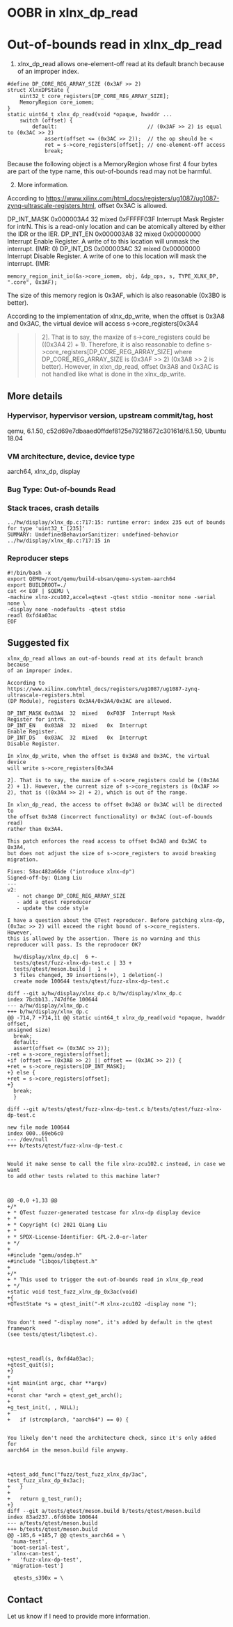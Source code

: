 # OOBR in xlnx_dp_read

# Out-of-bounds read in xlnx_dp_read

1. xlnx_dp_read allows one-element-off read at its default branch
because of an improper index.

```
#define DP_CORE_REG_ARRAY_SIZE (0x3AF >> 2)
struct XlnxDPState {
    uint32_t core_registers[DP_CORE_REG_ARRAY_SIZE];
    MemoryRegion core_iomem;
}
static uint64_t xlnx_dp_read(void *opaque, hwaddr ...
    switch (offset) {
        default:                             // (0x3AF >> 2) is equal to (0x3AC >> 2)
            assert(offset <= (0x3AC >> 2));  // the op should be <
            ret = s->core_registers[offset]; // one-element-off access
            break;
```

Because the following object is a MemoryRegion whose first 4 four bytes
are part of the type name, this out-of-bounds read may not be harmful.

2. More information.

According to
https://www.xilinx.com/html_docs/registers/ug1087/ug1087-zynq-ultrascale-registers.html,
offset 0x3AC is allowed.

DP_INT_MASK	0x000003A4	32	mixed	0xFFFFF03F	Interrupt Mask Register for intrN. This is a read-only location and can be atomically altered by either the IDR or the IER.
DP_INT_EN	0x000003A8	32	mixed	0x00000000	Interrupt Enable Register. A write of to this location will unmask the interrupt. (IMR: 0)
DP_INT_DS	0x000003AC	32	mixed	0x00000000	Interrupt Disable Register. A write of one to this location will mask the interrupt. (IMR:

```
memory_region_init_io(&s->core_iomem, obj, &dp_ops, s, TYPE_XLNX_DP, ".core", 0x3AF);
```
The size of this memory region is 0x3AF, which is also reasonable (0x3B0
is better).

According to the implementation of xlnx_dp_write, when the offset is
0x3A8 and 0x3AC, the virtual device will access s->core_registers[0x3A4
>> 2]. That is to say, the maxize of s->core_registers could be ((0x3A4
>> 2) + 1). Therefore, it is also reasonable to define
s->core_registers[DP_CORE_REG_ARRAY_SIZE] where DP_CORE_REG_ARRAY_SIZE
is (0x3AF >> 2) (0x3A8 >> 2 is better). However, in xlxn_dp_read, offset
0x3A8 and 0x3AC is not handled like what is done in the xlnx_dp_write.


## More details

### Hypervisor, hypervisor version, upstream commit/tag, host
qemu, 6.1.50, c52d69e7dbaaed0ffdef8125e79218672c30161d/6.1.50, Ubuntu 18.04

### VM architecture, device, device type
aarch64, xlnx_dp, display

### Bug Type: Out-of-bounds Read

### Stack traces, crash details

```
../hw/display/xlnx_dp.c:717:15: runtime error: index 235 out of bounds for type 'uint32_t [235]'
SUMMARY: UndefinedBehaviorSanitizer: undefined-behavior ../hw/display/xlnx_dp.c:717:15 in

```

### Reproducer steps

```
#!/bin/bash -x
export QEMU=/root/qemu/build-ubsan/qemu-system-aarch64
export BUILDROOT=./
cat << EOF | $QEMU \
-machine xlnx-zcu102,accel=qtest -qtest stdio -monitor none -serial none \
-display none -nodefaults -qtest stdio
readl 0xfd4a03ac
EOF
```
## Suggested fix

```
xlnx_dp_read allows an out-of-bounds read at its default branch because
of an improper index.

According to
https://www.xilinx.com/html_docs/registers/ug1087/ug1087-zynq-ultrascale-registers.html
(DP Module), registers 0x3A4/0x3A4/0x3AC are allowed.

DP_INT_MASK 0x03A4  32  mixed   0xF03F  Interrupt Mask 
Register for intrN.
DP_INT_EN   0x03A8  32  mixed   0x  Interrupt 
Enable Register.
DP_INT_DS   0x03AC  32  mixed   0x  Interrupt 
Disable Register.

In xlnx_dp_write, when the offset is 0x3A8 and 0x3AC, the virtual device
will write s->core_registers[0x3A4

2]. That is to say, the maxize of s->core_registers could be ((0x3A4
2) + 1). However, the current size of s->core_registers is (0x3AF >>
2), that is ((0x3A4 >> 2) + 2), which is out of the range.

In xlxn_dp_read, the access to offset 0x3A8 or 0x3AC will be directed to
the offset 0x3A8 (incorrect functionality) or 0x3AC (out-of-bounds read)
rather than 0x3A4.

This patch enforces the read access to offset 0x3A8 and 0x3AC to 0x3A4,
but does not adjust the size of s->core_registers to avoid breaking
migration.

Fixes: 58ac482a66de ("introduce xlnx-dp")
Signed-off-by: Qiang Liu 
---
v2:
   - not change DP_CORE_REG_ARRAY_SIZE
   - add a qtest reproducer
   - update the code style

I have a question about the QTest reproducer. Before patching xlnx-dp,
(0x3ac >> 2) will exceed the right bound of s->core_registers.  However,
this is allowed by the assertion. There is no warning and this
reproducer will pass. Is the reprodocer OK?

  hw/display/xlnx_dp.c|  6 +-
  tests/qtest/fuzz-xlnx-dp-test.c | 33 +
  tests/qtest/meson.build |  1 +
  3 files changed, 39 insertions(+), 1 deletion(-)
  create mode 100644 tests/qtest/fuzz-xlnx-dp-test.c

diff --git a/hw/display/xlnx_dp.c b/hw/display/xlnx_dp.c
index 7bcbb13..747df6e 100644
--- a/hw/display/xlnx_dp.c
+++ b/hw/display/xlnx_dp.c
@@ -714,7 +714,11 @@ static uint64_t xlnx_dp_read(void *opaque, hwaddr offset, 
unsigned size)
  break;
  default:
  assert(offset <= (0x3AC >> 2));
-ret = s->core_registers[offset];
+if (offset == (0x3A8 >> 2) || offset == (0x3AC >> 2)) {
+ret = s->core_registers[DP_INT_MASK];
+} else {
+ret = s->core_registers[offset];
+}
  break;
  }
  
diff --git a/tests/qtest/fuzz-xlnx-dp-test.c b/tests/qtest/fuzz-xlnx-dp-test.c

new file mode 100644
index 000..69eb6c0
--- /dev/null
+++ b/tests/qtest/fuzz-xlnx-dp-test.c


Would it make sense to call the file xlnx-zcu102.c instead, in case we want 
to add other tests related to this machine later?



@@ -0,0 +1,33 @@
+/*
+ * QTest fuzzer-generated testcase for xlnx-dp display device
+ *
+ * Copyright (c) 2021 Qiang Liu 
+ *
+ * SPDX-License-Identifier: GPL-2.0-or-later
+ */
+
+#include "qemu/osdep.h"
+#include "libqos/libqtest.h"
+
+/*
+ * This used to trigger the out-of-bounds read in xlnx_dp_read
+ */
+static void test_fuzz_xlnx_dp_0x3ac(void)
+{
+QTestState *s = qtest_init("-M xlnx-zcu102 -display none ");


You don't need "-display none", it's added by default in the qtest framework 
(see tests/qtest/libqtest.c).



+qtest_readl(s, 0xfd4a03ac);
+qtest_quit(s);
+}
+
+int main(int argc, char **argv)
+{
+const char *arch = qtest_get_arch();
+
+g_test_init(, , NULL);
+
+   if (strcmp(arch, "aarch64") == 0) {


You likely don't need the architecture check, since it's only added for 
aarch64 in the meson.build file anyway.



+qtest_add_func("fuzz/test_fuzz_xlnx_dp/3ac", test_fuzz_xlnx_dp_0x3ac);
+   }
+
+   return g_test_run();
+}
diff --git a/tests/qtest/meson.build b/tests/qtest/meson.build
index 83ad237..6fd6b0e 100644
--- a/tests/qtest/meson.build
+++ b/tests/qtest/meson.build
@@ -185,6 +185,7 @@ qtests_aarch64 = \
 'numa-test',
 'boot-serial-test',
 'xlnx-can-test',
+   'fuzz-xlnx-dp-test',
 'migration-test']
  
  qtests_s390x = \

```

## Contact

Let us know if I need to provide more information.
